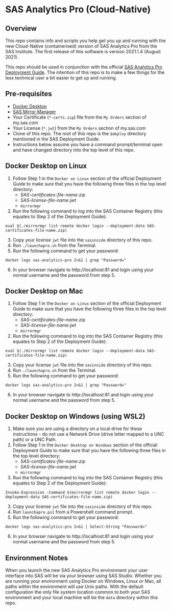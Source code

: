 # SAS Analytics Pro (Cloud-Native)
## Overview
This repo contains info and scripts you help get you up and running with the new Cloud-Native (containerised) version of SAS Analytics Pro from the SAS Institute.  The first release of this software is version 2021.1.4 (August 2021).

This repo should be used in conjunction with the official [SAS Analytics Pro Deployment Guide](https://go.documentation.sas.com/doc/en/anprocdc/default/anprowlcm/home.htm).  The intention of this repo is to make a few things for the less technical user a bit easier to get up and running.

## Pre-requisites
* [Docker Desktop](https://www.docker.com/products/docker-desktop)
* [SAS Mirror Manager](https://support.sas.com/en/documentation/install-center/viya/deployment-tools/4/mirror-manager.html)
* Your Certificate (`*-certs.zip`) file from the `My Orders` section of my.sas.com
* Your License (`*.jwt`) from the `My Orders` section of my.sas.com
* Clone of this repo. The root of this repo is the `$deploy` directory mentioned in the SAS Deployment Guide.
* Instructions below assume you have a command prompt/terminal open and have changed directory into the top level of this repo.


## Docker Desktop on Linux
1. Follow Step 1 in the `Docker on Linux` section of the official Deployment Guide to make sure that you have the following three files in the top level directory:
   * _SAS-certificates-file-name_.zip
   * _SAS-license-file-name_.jwt
   * `mirrormgr`
2. Run the following command to log into the SAS Container Registry (this equates to Step 2 of the Deployment Guide):
```
eval $(./mirrormgr list remote docker login --deployment-data SAS-certificates-file-name.zip)
```
3. Copy your license `jwt` file into the `sasinside` directory of this repo.
4. Run `./launchapro.sh` from the Terminal.
5. Run the following command to get your password:
```
docker logs sas-analytics-pro 2>&1 | grep "Password="
```
6. In your browser navigate to http://localhost:81 and login using your normal username and the password from step 5.

## Docker Desktop on Mac
1. Follow Step 1 in the `Docker on Linux` section of the official Deployment Guide to make sure that you have the following three files in the top level directory:
   * _SAS-certificates-file-name_.zip
   * _SAS-license-file-name_.jwt
   * `mirrormgr`
2. Run the following command to log into the SAS Container Registry (this equates to Step 2 of the Deployment Guide):
```
eval $(./mirrormgr list remote docker login --deployment-data SAS-certificates-file-name.zip)
```
3. Copy your license `jwt` file into the `sasinside` directory of this repo.
4. Run `./launchapro.sh` from the Terminal.
5. Run the following command to get your password:
```
docker logs sas-analytics-pro 2>&1 | grep "Password="
```
6. In your browser navigate to http://localhost:81 and login using your normal username and the password from step 5.
## Docker Desktop on Windows (using WSL2)
1. Make sure you are using a directory on a local drive for these instructions - do not use a Network Drive (drive letter mapped to a UNC path) or a UNC Path.
2. Follow Step 1 in the `Docker Desktop on Windows` section of the official Deployment Guide to make sure that you have the following three files in the top level directory:
   * _SAS-certificates-file-name_.zip
   * _SAS-license-file-name_.jwt
   * `mirrormgr`
3. Run the following command to log into the SAS Container Registry (this equates to Step 2 of the Deployment Guide):
```
Invoke-Expression -Command $(mirrormgr list remote docker login --deployment-data SAS-certificates-file-name.zip)
```
3. Copy your license `jwt` file into the `sasinside` directory of this repo.
4. Run `launchapro.ps1` from a Powershell command prompt.
5. Run the following command to get your password:
```
docker logs sas-analytics-pro 2>&1 | Select-String "Password="
```
6. In your browser navigate to http://localhost:81 and login using your normal username and the password from step 5.

## Environment Notes
When you launch the new SAS Analytics Pro environment your user interface into SAS will be via your browser using SAS Studio.  Whether you are running your environment using Docker on Windows, Linux or Mac, all paths within the environment will use Unix paths.  With the default configuration the only file system location common to both your SAS environment and your local machine will be the `data` directory within this repo.